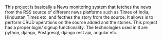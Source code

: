 This project is basically a News monitoring system that fetches the news from the RSS source of different news platforms such as Times of India, Hindustan Times etc. and fecthes the story from the source.
It allows is to perform CRUD operations on the source added and the stories. This project has a proper login/ signup functionality. The technologies used in it are python, django, Postgresql, django rest api, angular etc.
